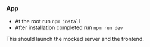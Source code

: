 ### App

* At the root run `npm install`
* After installation completed run `npm run dev`

This should launch the mocked server and the frontend.